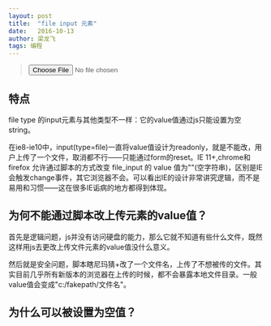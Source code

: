 ```yaml
---
layout: post
title:  "file input 元素"
date:   2016-10-13
author: 梁龙飞
tags: 编程
---
```


> <input type="file" />

## 特点

file type 的input元素与其他类型不一样：它的value值通过js只能设置为空string。

在ie8-ie10中，input(type=file)一直将value值设计为readonly，就是不能改，用户上传了一个文件，取消都不行——只能通过form的reset。IE 11+,chrome和firefox 允许通过脚本的方式改变 file_input 的 value 值为""(空字符串)，区别是IE会触发change事件，其它浏览器不会。可以看出IE的设计非常讲究逻辑，而不是易用和习惯——这在很多IE诟病的地方都得到体现。

## 为何不能通过脚本改上传元素的value值？

首先是逻辑问题，js并没有访问硬盘的能力，那么它就不知道有些什么文件，既然这样用js去更改上传文件元素的value值没什么意义。

然后就是安全问题，脚本瞎尼玛猜+改了一个文件名，上传了不想被传的文件。其实目前几乎所有新版本的浏览器在上传的时候，都不会暴露本地文件目录。一般value值会变成"c:/fakepath/文件名"。

## 为什么可以被设置为空值？










